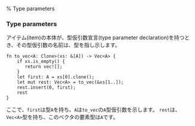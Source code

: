 % Type parameters

### Type parameters

アイテム(item)の本体が、型仮引数宣言(type parameter declaration)を持つとき、その型仮引数の名前は、型を指し示します。

```ignore
fn to_vec<A: Clone>(xs: &[A]) -> Vec<A> {
    if xs.is_empty() {
       return vec![];
    }
    let first: A = xs[0].clone();
    let mut rest: Vec<A> = to_vec(&xs[1..]);
    rest.insert(0, first);
    rest
}
```

ここで、`first`は型`A`を持ち、`A`は`to_vec`の`A`型仮引数を示します。
`rest`は、`Vec<A>`型を持ち、このベクタの要素型は`A`です。
